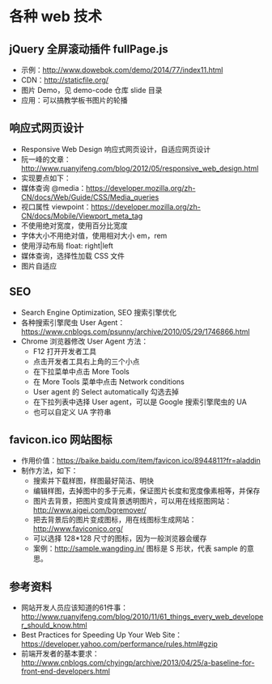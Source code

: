 # 各种 web 技术

## jQuery 全屏滚动插件 fullPage.js

- 示例：http://www.dowebok.com/demo/2014/77/index11.html
- CDN：http://staticfile.org/
- 图片 Demo，见 demo-code 仓库 slide 目录
- 应用：可以搞教学板书图片的轮播

## 响应式网页设计

- Responsive Web Design 响应式网页设计，自适应网页设计
- 阮一峰的文章：http://www.ruanyifeng.com/blog/2012/05/responsive_web_design.html  
- 实现要点如下：
- 媒体查询 @media：https://developer.mozilla.org/zh-CN/docs/Web/Guide/CSS/Media_queries  
- 视口属性 viewpoint：https://developer.mozilla.org/zh-CN/docs/Mobile/Viewport_meta_tag  
- 不使用绝对宽度，使用百分比宽度  
- 字体大小不用绝对值，使用相对大小 em，rem  
- 使用浮动布局 float: right|left  
- 媒体查询，选择性加载 CSS 文件  
- 图片自适应  

## SEO

- Search Engine Optimization, SEO 搜索引擎优化  
- 各种搜索引擎爬虫 User Agent：https://www.cnblogs.com/psunny/archive/2010/05/29/1746866.html  
- Chrome 浏览器修改 User Agent 方法：  
  - F12 打开开发者工具  
  - 点击开发者工具右上角的三个小点  
  - 在下拉菜单中点击 More Tools  
  - 在 More Tools 菜单中点击 Network conditions  
  - User agent 的 Select automatically 勾选去掉  
  - 在下拉列表中选择 User agent，可以是 Google 搜索引擎爬虫的 UA  
  - 也可以自定义 UA 字符串  

## favicon.ico 网站图标

- 作用价值：https://baike.baidu.com/item/favicon.ico/8944811?fr=aladdin
- 制作方法，如下：
  - 搜索并下载样图，样图最好简洁、明快  
  - 编辑样图，去掉图中的多于元素，保证图片长度和宽度像素相等，并保存  
  - 图片去背景，把图片变成背景透明图片，可以用在线抠图网站：http://www.aigei.com/bgremover/
  - 把去背景后的图片变成图标，用在线图标生成网站：http://www.faviconico.org/  
  - 可以选择 128\*128 尺寸的图标，因为一般浏览器会缓存  
  - 案例：http://sample.wangding.in/ 图标是 S 形状，代表 sample 的意思。

## 参考资料

- 网站开发人员应该知道的61件事：http://www.ruanyifeng.com/blog/2010/11/61_things_every_web_developer_should_know.html  
- Best Practices for Speeding Up Your Web Site：https://developer.yahoo.com/performance/rules.html#gzip  
- 前端开发者的基本要求：http://www.cnblogs.com/chyingp/archive/2013/04/25/a-baseline-for-front-end-developers.html

